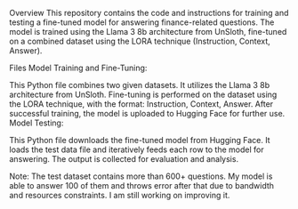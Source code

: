Overview
This repository contains the code and instructions for training and testing a fine-tuned model for answering finance-related questions. The model is trained using the Llama 3 8b architecture from UnSloth, fine-tuned on a combined dataset using the LORA technique (Instruction, Context, Answer).

Files
Model Training and Fine-Tuning:

This Python file combines two given datasets.
It utilizes the Llama 3 8b architecture from UnSloth.
Fine-tuning is performed on the dataset using the LORA technique, with the format: Instruction, Context, Answer.
After successful training, the model is uploaded to Hugging Face for further use.
Model Testing:

This Python file downloads the fine-tuned model from Hugging Face.
It loads the test data file and iteratively feeds each row to the model for answering.
The output is collected for evaluation and analysis.

Note:
The test dataset contains more than 600+ questions. My model is able to answer 100 of them and throws error after that due to bandwidth and resources constraints. I am still working on improving it.
